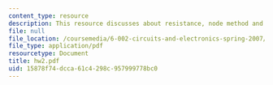 ```yaml
---
content_type: resource
description: This resource discusses about resistance, node method and matrix of conductance.
file: null
file_location: /coursemedia/6-002-circuits-and-electronics-spring-2007/15878f74dcca61c4298c957999778bc0_hw2.pdf
file_type: application/pdf
resourcetype: Document
title: hw2.pdf
uid: 15878f74-dcca-61c4-298c-957999778bc0
---
```

